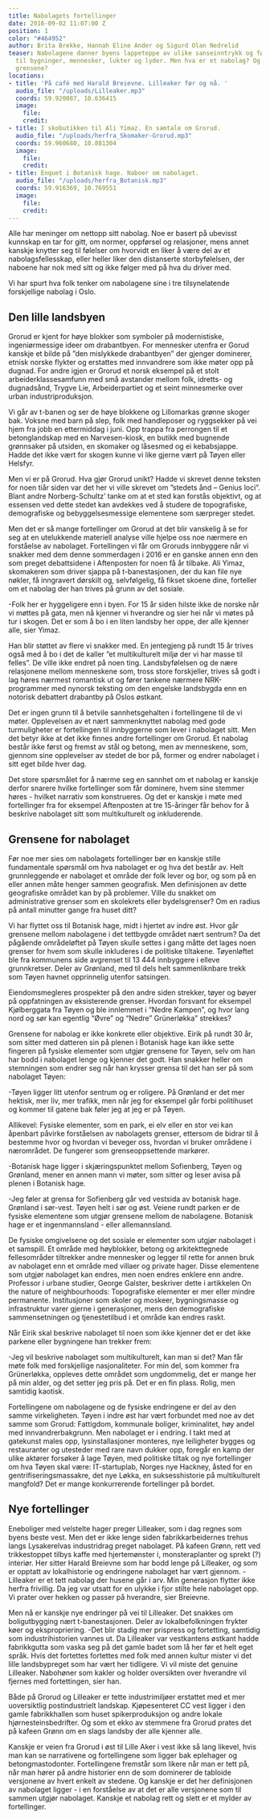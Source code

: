```yaml
---
title: Nabolagets fortellinger
date: 2016-09-02 11:07:00 Z
position: 1
color: "#464952"
author: Brita Brekke, Hannah Eline Ander og Sigurd Olan Nedrelid
teaser: Nabolagene danner byens lappeteppe av ulike sanseinntrykk og følelser knyttet
  til bygninger, mennesker, lukter og lyder. Men hva er et nabolag? Og hvor går egentlig
  grensene?
locations:
- title: 'På café med Harald Breievne. Lilleaker før og nå. '
  audio_file: "/uploads/Lilleaker.mp3"
  coords: 59.920087, 10.636415
  image:
    file: 
    credit: 
- title: I skobutikken til Ali Yimaz. En samtale om Grorud.
  audio_file: "/uploads/herfra_Skomaker-Grorud.mp3"
  coords: 59.960680, 10.881304
  image:
    file: 
    credit: 
- title: Enquet i Botanisk hage. Naboer om nabolaget.
  audio_file: "/uploads/herfra_Botanisk.mp3"
  coords: 59.916369, 10.769551
  image:
    file: 
    credit: 
---
```


Alle har meninger om nettopp sitt nabolag. Noe er basert på ubevisst kunnskap en tar for gitt, om normer, oppførsel og relasjoner, mens annet kanskje knytter seg til følelser om hvorvidt en liker å være del av et nabolagsfellesskap, eller heller liker den distanserte storbyfølelsen, der naboene har nok med sitt og ikke følger med på hva du driver med.

Vi har spurt hva folk tenker om nabolagene sine i tre tilsynelatende forskjellige nabolag i Oslo.

## Den lille landsbyen

Grorud er kjent for høye blokker som symboler på  modernistiske, ingeniørmessige ideer om drabantbyen. For mennesker utenfra er Gorud kanskje et bilde på ”den mislykkede drabantbyen” der gjenger dominerer, etnisk norske flykter og erstattes med innvandrere som ikke møter opp på dugnad. For andre igjen er Grorud et norsk eksempel på et stolt arbeiderklassesamfunn med små avstander mellom folk, idretts- og dugnadsånd, Trygve Lie, Arbeiderpartiet og et seint minnesmerke over urban industriproduksjon.

Vi går av t-banen og ser de høye blokkene og Lillomarkas grønne skoger bak. Voksne med barn på slep, folk med handleposer og ryggsekker på vei hjem fra jobb en ettermiddag i juni. Opp trappa fra perrongen til et betonglandskap med en Narvesen-kiosk, en butikk med bugnende grønnsaker på utsiden, en skomaker og låsesmed og ei kebabsjappe. Hadde det ikke vært for skogen kunne vi like gjerne vært på Tøyen eller Helsfyr.

Men vi er på Grorud. Hva gjør Grorud unikt? Hadde vi skrevet denne teksten for noen tiår siden var det her vi ville skrevet om ”stedets ånd – Genius loci”. Blant andre Norberg-Schultz’ tanke om at et sted kan forstås objektivt, og at essensen ved dette stedet kan avdekkes ved å studere de topografiske, demografiske og bebyggelsesmessige elementene som særpreger stedet.

Men det er så mange fortellinger om Grorud at det blir vanskelig å se for seg at en utelukkende materiell analyse ville hjelpe oss noe nærmere en forståelse av nabolaget. Fortellingen vi får om Groruds innbyggere når vi snakker med dem denne sommerdagen i 2016 er en ganske annen enn den som preget debattsidene i Aftenposten for noen få år tilbake. Ali Yimaz, skomakeren som driver sjappa på t-banestasjonen, der du kan file nye nøkler, få inngravert dørskilt og, selvfølgelig, få fikset skoene dine, forteller om et nabolag der han trives på grunn av det sosiale.

-Folk her er hyggeligere enn i byen. For 15 år siden hilste ikke de norske når vi møttes på gata, men nå kjenner vi hverandre og sier hei når vi møtes på tur i skogen. Det er som å bo i en liten landsby her oppe, der alle kjenner alle, sier Yimaz.

Han blir støttet av flere vi snakker med. En jentegjeng på rundt 15 år trives også med å bo i det de kaller ”et multikulturelt miljø der vi har masse til felles”. De ville ikke endret på noen ting. Landsbyfølelsen og de nære relasjonene mellom menneskene som, tross store forskjeller, trives så godt i lag høres nærmest romantisk ut og fører tankene nærmere NRK-programmer med nynorsk teksting om den engelske landsbygda enn en notorisk debattert drabantby på Oslos østkant.

Det er ingen grunn til å betvile sannhetsgehalten i fortellingene til de vi møter. Opplevelsen av et nært sammenknyttet nabolag med gode turmuligheter er fortellingen til innbyggerne som lever i nabolaget sitt. Men det betyr ikke at det ikke finnes andre fortellinger om Grorud. Et nabolag består ikke først og fremst av stål og betong, men av menneskene, som, gjennom sine opplevelser av stedet de bor på, former og endrer nabolaget i sitt eget bilde hver dag.

Det store spørsmålet for å nærme seg en sannhet om et nabolag er kanskje derfor snarere hvilke fortellinger som får dominere, hvem sine stemmer høres - hvilket narrativ som konstrueres. Og det er kanskje i møte med fortellinger fra for eksempel Aftenposten at tre 15-åringer får behov for å beskrive nabolaget sitt som multikulturelt og inkluderende.

## Grensene for nabolaget
Før noe mer sies om nabolagets fortellinger bør en kanskje stille fundamentale spørsmål om hva nabolaget er og hva det består av. Helt grunnleggende er nabolaget et område der folk lever og bor, og som på en eller annen måte henger sammen geografisk. Men definisjonen av dette geografiske området kan by på problemer. Ville du snakket om administrative grenser som en skolekrets eller bydelsgrenser? Om en radius på antall minutter gange fra huset ditt?

Vi har flyttet oss til Botanisk hage, midt i hjertet av indre øst. Hvor går grensene mellom nabolagene i det tettbygde området nært sentrum? Da det pågående områdeløftet på Tøyen skulle settes i gang måtte det lages noen grenser for hvem som skulle inkluderes i de politiske tiltakene. Tøyenløftet ble fra kommunens side avgrenset til 13 444 innbyggere i elleve  grunnkretser. Deler av Grønland, med til dels helt sammenliknbare trekk som Tøyen havnet opprinnelig utenfor satsingen.

Eiendomsmegleres prospekter på den andre siden strekker, tøyer og bøyer på oppfatningen av eksisterende grenser. Hvordan forsvant for eksempel Kjølberggata fra Tøyen og ble innlemmet i “Nedre Kampen”, og hvor lang nord og sør kan egentlig “Øvre” og “Nedre” Grünerløkka” strekkes?

Grensene for nabolag er ikke konkrete eller objektive. Eirik på rundt 30 år, som sitter med datteren sin på plenen i Botanisk hage kan ikke sette fingeren på fysiske elementer som utgjør grensene for Tøyen, selv om han har bodd i nabolaget lenge og kjenner det godt. Han snakker heller om stemningen som endrer seg når han krysser grensa til det han ser på som nabolaget Tøyen:

-Tøyen ligger litt utenfor sentrum og er roligere. På Grønland er det mer hektisk, mer liv, mer trafikk, men når jeg for eksempel går forbi politihuset og kommer til gatene bak føler jeg at jeg er på Tøyen.

Allikevel: Fysiske elementer, som en park, ei elv eller en stor vei kan åpenbart påvirke  forståelsen av nabolagets grenser, ettersom de bidrar til å bestemme hvor og hvordan vi beveger oss, hvordan vi bruker områdene i nærområdet. De fungerer som grenseoppsettende markører.

-Botanisk hage ligger i skjæringspunktet mellom Sofienberg, Tøyen og Grønland, mener en annen mann vi møter, som sitter og leser avisa på plenen i Botanisk hage.

-Jeg føler at grensa for Sofienberg går ved vestsida av botanisk hage. Grønland i sør-vest. Tøyen helt i sør og øst. Veiene rundt parken er de fysiske elementene som utgjør grensene mellom de nabolagene. Botanisk hage er et ingenmannsland - eller allemannsland.

De fysiske omgivelsene og det sosiale er elementer som utgjør nabolaget i et samspill. Et område med høyblokker, betong og arkitekttegnede fellesområder tiltrekker andre mennesker og legger til rette for annen bruk av nabolaget enn et område med villaer og private hager. Disse elementene som utgjør nabolaget kan endres, men noen endres enklere enn andre. Professor i urbane studier, George Galster, beskriver dette i artikkelen On the nature of neighbourhoods: Topografiske elementer er mer eller mindre permanente. Institusjoner som skoler og moskeer, bygningsmasse og infrastruktur varer gjerne i generasjoner, mens den demografiske sammensetningen og tjenestetilbud i et område kan endres raskt.

Når Eirik skal beskrive nabolaget til noen som ikke kjenner det er det ikke parkene eller bygningene han trekker frem:

-Jeg vil beskrive nabolaget som multikulturelt, kan man si det? Man får møte folk med forskjellige nasjonaliteter. For min del, som kommer fra Grünerløkka, oppleves dette området som ungdommelig, det er mange her på min alder, og det setter jeg pris på. Det er en fin plass. Rolig, men samtidig kaotisk.

Fortellingene om nabolagene og de fysiske endringene er del av den samme virkeligheten. Tøyen i indre øst har vært forbundet med noe av det samme som Grorud: Fattigdom, kommunale boliger, kriminalitet, høy andel med innvandrerbakgrunn. Men nabolaget er i endring. I takt med at gatekunst males opp, lysinstallasjoner monteres, nye leiligheter bygges og restauranter og utesteder med rare navn dukker opp, foregår en kamp der ulike aktører forsøker å lage Tøyen, med politiske tiltak og nye fortellinger om hva Tøyen skal være: IT-startuplab, Norges nye Hackney, åsted for en gentrifiseringsmassakre, det nye Løkka, en suksesshistorie på multikulturelt mangfold? Det er mange konkurrerende fortellinger på bordet.

## Nye fortellinger
Eneboliger med velstelte hager preger Lilleaker, som i dag regnes som byens beste  vest. Men det er ikke lenge siden fabrikkarbeidernes trehus langs Lysakerelvas industridrag preget nabolaget. På kafeen Grønn, rett ved trikkestoppet tilbys kaffe med hjertemønster i, monsteraplanter og sprekt (?) interiør. Her sitter Harald Breievne som har bodd lenge på Lilleaker, og som er  opptatt av lokalhistorie og  endringene nabolaget har vært gjennom.
-Lilleaker er et tett nabolag der husene går i arv. Min generasjon flytter ikke herfra frivillig. Da jeg var utsatt for en ulykke i fjor stilte hele nabolaget opp. Vi prater over hekken og passer på hverandre, sier Breievne.

Men nå er kanskje nye endringer på vei til Lilleaker. Det snakkes om boligutbygging nært t-banestasjonen. Deler av lokalbefolkningen frykter køer og ekspropriering.
-Det blir stadig mer prispress og fortetting, samtidig som industrihistorien vannes ut. Da Lilleaker var vestkantens østkant hadde fabrikkgutta som vaska seg på det gamle badet som lå her før et helt eget språk. Hvis det fortettes fortettes med folk med annen kultur mister vi det lille landsbypreget som har vært her tidligere. Vi vil miste det genuine Lilleaker. Nabohøner som kakler og holder oversikten over hverandre vil fjernes med fortettingen, sier han.

Både på Grorud og Lilleaker er tette industrimiljøer erstattet med et mer uoversiktlig postindustrielt landskap. Kjøpesenteret CC vest ligger i den gamle fabrikkhallen som huset spikerproduksjon og andre lokale hjørnesteinsbedrifter. Og som et ekko av stemmene fra Grorud prates det på kafeen Grønn om en slags landsby der alle kjenner alle.

Kanskje er veien fra Grorud i øst til Lille Aker i vest ikke så lang likevel, hvis man kan se narrativene og fortellingene som ligger bak eplehager og betongmastodonter. Fortellingene fremstår som likere når man er tett på, når man hører på andre historier enn de som dominerer de tabloide versjonene av hvert enkelt av stedene. Og kanskje er det her definisjonen av nabolaget ligger - i en forståelse av at det er alle versjonene som til sammen utgjør nabolaget. Kanskje et nabolag rett og slett er et mylder av fortellinger.